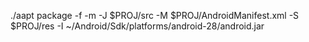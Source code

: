 ./aapt package -f -m -J $PROJ/src -M $PROJ/AndroidManifest.xml -S $PROJ/res -I ~/Android/Sdk/platforms/android-28/android.jar
